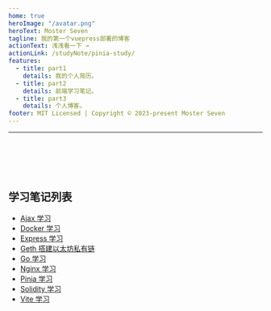 ```yaml
---
home: true
heroImage: "/avatar.png"
heroText: Moster Seven
tagline: 我的第一个vuepress部署的博客
actionText: 浅浅看一下 →
actionLink: /studyNote/pinia-study/
features:
  - title: part1
    details: 我的个人简历。
  - title: part2
    details: 前端学习笔记。
  - title: part3
    details: 个人博客。
footer: MIT Licensed | Copyright © 2023-present Moster Seven
---
```


---

<br/>
<br/>
<br/>
<br/>

## 学习笔记列表

- [Ajax 学习](https://gitee.com/mosterseven/study-notes-only/blob/master/Ajax.md)
- [Docker 学习](/studyNote/docker_study.md)
- [Express 学习](/studyNote/express_study.md)
- [Geth 搭建以太坊私有链](/studyNote/geth_eth_study.md)
- [Go 学习](/studyNote/go_study.md)
- [Nginx 学习](/studyNote/nginx_study.md)
- [Pinia 学习](/studyNote/pinia_study.md)
- [Solidity 学习](/studyNote/solidity_study.md)
- [Vite 学习](/studyNote/vite_study.md)
